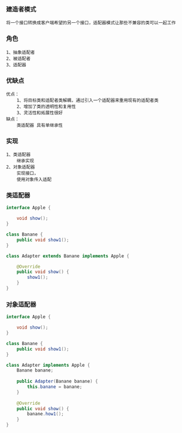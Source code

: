### 建造者模式
```text
将一个接口转换成客户端希望的另一个接口，适配器模式让那些不兼容的类可以一起工作
```


### 角色
```text
1、抽象适配者
2、被适配者
3、适配器
```

### 优缺点
```text
优点：
    1、将目标类和适配者类解耦，通过引入一个适配器来重用现有的适配者类
    2、增加了类的透明性和复用性
    3、灵活性和拓展性很好
缺点：    
    类适配器 具有单继承性
```

### 实现
```text
1、类适配器 
    继承实现
2、对象适配器
    实现接口，
    使用对象传入适配
```

### 类适配器

```java
interface Apple {

    void show();
}

class Banane {
    public void show1();
}

class Adapter extends Banane implements Apple {

    @Override
    public void show() {
        show1();
    }
}
```

### 对象适配器
```java
interface Apple {

    void show();
}

class Banane {
    public void show1();
}

class Adapter implements Apple {
    Banane banane;
    
    public Adapter(Banane banane) {
        this.banane = banane;
    }
    
    @Override
    public void show() {
        banane.how1();
    }
}
```
